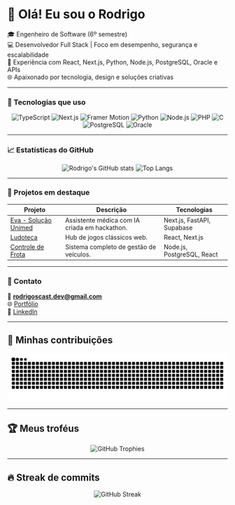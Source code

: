 # 👋 Olá! Eu sou o Rodrigo

🎓 Engenheiro de Software (6º semestre)  
💻 Desenvolvedor Full Stack | Foco em desempenho, segurança e escalabilidade  
🚀 Experiência com React, Next.js, Python, Node.js, PostgreSQL, Oracle e APIs  
🌐 Apaixonado por tecnologia, design e soluções criativas

---

### 🧠 Tecnologias que uso

<div align="center">
  
![TypeScript](https://img.shields.io/badge/-TypeScript-3178C6?style=for-the-badge&logo=typescript&logoColor=fff)
![Next.js](https://img.shields.io/badge/-Next.js-000?style=for-the-badge&logo=next.js)
![Framer Motion](https://img.shields.io/badge/-framer-000?style=for-the-badge&logo=framer)
![Python](https://img.shields.io/badge/-Python-3776AB?style=for-the-badge&logo=python&logoColor=fff)
![Node.js](https://img.shields.io/badge/-Node.js-339933?style=for-the-badge&logo=node.js&logoColor=fff)
![PHP](https://img.shields.io/badge/-PHP-339933?style=for-the-badge&logo=php&logoColor=fff)
![C](https://img.shields.io/badge/-C-38B2AC?style=for-the-badge&logo=c&logoColor=fff)
![PostgreSQL](https://img.shields.io/badge/-PostgreSQL-336791?style=for-the-badge&logo=postgresql&logoColor=fff)
![Oracle](https://img.shields.io/badge/-oracle-38B2AC?style=for-the-badge&logo=oracle&logoColor=fff)

</div>

---

### 📈 Estatísticas do GitHub

<div align="center">

![Rodrigo's GitHub stats](https://github-readme-stats.vercel.app/api?username=Rodrigoscast&show_icons=true&theme=tokyonight&hide_border=true)
![Top Langs](https://github-readme-stats.vercel.app/api/top-langs/?username=Rodrigoscast&layout=compact&theme=tokyonight&hide_border=true)

</div>

---

### 🌟 Projetos em destaque
| Projeto | Descrição | Tecnologias |
|----------|------------|--------------|
| [Eva - Solução Unimed](https://github.com/Rodrigoscast/hackaton-2025) | Assistente médica com IA criada em hackathon. | Next.js, FastAPI, Supabase |
| [Ludoteca](https://github.com/Rodrigoscast/ludoteca) | Hub de jogos clássicos web. | React, Next.js |
| [Controle de Frota](https://github.com/Rodrigoscast/frota) | Sistema completo de gestão de veículos. | Node.js, PostgreSQL, React |

---

### 💬 Contato

📧 **rodrigoscast.dev@gmail.com**  
🌐 [Portfólio](https://rodrigoscast.dev)  
💼 [LinkedIn](https://linkedin.com/in/rodrigoscast)

---

## 🐍 Minhas contribuições
<p align="center">
  <img src="https://github.com/Rodrigoscast/Rodrigoscast/blob/output/github-contribution-grid-snake.svg" alt="Snake animation" />
</p>

---

## 🏆 Meus troféus
<p align="center">
  <img src="https://github-profile-trophy.vercel.app/?username=Rodrigoscast&theme=tokyonight&no-frame=true&no-bg=true&margin-w=4" alt="GitHub Trophies" />
</p>

---

## 🔥 Streak de commits
<p align="center">
  <img src="https://streak-stats.demolab.com?user=Rodrigoscast&theme=tokyonight&hide_border=true&border_radius=8&fire=FF6A00&ring=5B8FF9" alt="GitHub Streak" />
</p>
